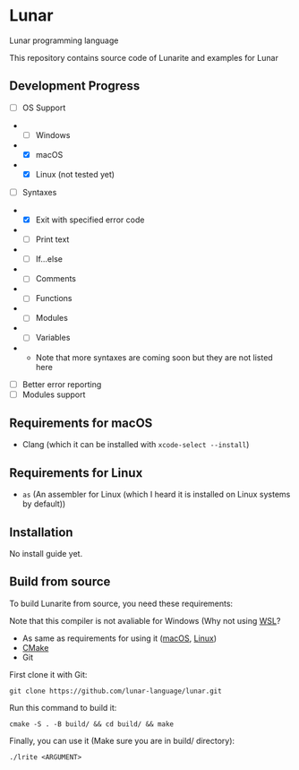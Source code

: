 # Lunar
Lunar programming language

This repository contains source code of Lunarite and examples for Lunar

## Development Progress
- [ ] OS Support
- - [ ] Windows
- - [x] macOS
- - [x] Linux (not tested yet)
- [ ] Syntaxes
- - [x] Exit with specified error code
- - [ ] Print text
- - [ ] If...else
- - [ ] Comments
- - [ ] Functions
- - [ ] Modules
- - [ ] Variables
- - Note that more syntaxes are coming soon but they are not listed here
- [ ] Better error reporting
- [ ] Modules support

## Requirements for macOS
- Clang (which it can be installed with `xcode-select --install`)

## Requirements for Linux
- `as` (An assembler for Linux (which I heard it is installed on Linux systems by default))

## Installation
No install guide yet.

## Build from source
To build Lunarite from source, you need these requirements:

Note that this compiler is not avaliable for Windows (Why not using [WSL](https://learn.microsoft.com/en-us/windows/wsl/install)?

- As same as requirements for using it ([macOS](#requirements-for-macos), [Linux](#requirements-for-linux))
- [CMake](https://cmake.org/)
- Git

First clone it with Git:
```shell
git clone https://github.com/lunar-language/lunar.git
```
Run this command to build it:
```shell
cmake -S . -B build/ && cd build/ && make
```
Finally, you can use it (Make sure you are in build/ directory):
```shell
./lrite <ARGUMENT>
```

